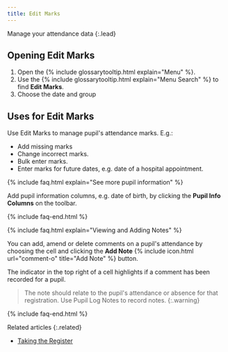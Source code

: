 ```yaml
---
title: Edit Marks
---
```


Manage your attendance data
{:.lead}

## Opening Edit Marks

1. Open the {% include glossarytooltip.html explain="Menu" %}.
2. Use the {% include glossarytooltip.html explain="Menu Search" %} to find **Edit Marks**.
3. Choose the date and group

## Uses for Edit Marks

Use Edit Marks to manage pupil's attendance marks. E.g.:

* Add missing marks
* Change incorrect marks.
* Bulk enter marks.
* Enter marks for future dates, e.g. date of a hospital appointment.

{% include faq.html explain="See more pupil information" %}

Add pupil information columns, e.g. date of birth, by clicking the **Pupil Info Columns** on the toolbar.

{% include faq-end.html  %}

{% include faq.html explain="Viewing and Adding Notes" %}

You can add, amend or delete comments on a pupil's attendance by choosing the cell and clicking the **Add Note** {% include icon.html url="comment-o" title="Add Note" %} button.

The indicator in the top right of a cell highlights if a comment has been recorded for a pupil.

> The note should relate to the pupil's attendance or absence for that registration. Use Pupil Log Notes to record notes.
{:.warning}

{% include faq-end.html  %}

Related articles
{:.related}

* [Taking the Register](../../classteacher/clog/take-register)